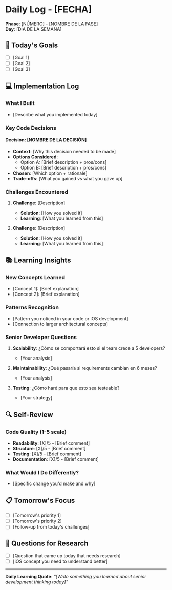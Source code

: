 # Daily Log - [FECHA]
**Phase**: [NÚMERO] - [NOMBRE DE LA FASE]  
**Day**: [DÍA DE LA SEMANA]

## 🎯 Today's Goals
- [ ] [Goal 1]
- [ ] [Goal 2]
- [ ] [Goal 3]

## 💻 Implementation Log

### What I Built
- [Describe what you implemented today]

### Key Code Decisions
#### Decision: [NOMBRE DE LA DECISIÓN]
- **Context**: [Why this decision needed to be made]
- **Options Considered**: 
  - Option A: [Brief description + pros/cons]
  - Option B: [Brief description + pros/cons]
- **Chosen**: [Which option + rationale]
- **Trade-offs**: [What you gained vs what you gave up]

### Challenges Encountered
1. **Challenge**: [Description]
   - **Solution**: [How you solved it]
   - **Learning**: [What you learned from this]

2. **Challenge**: [Description]
   - **Solution**: [How you solved it]
   - **Learning**: [What you learned from this]

## 📚 Learning Insights

### New Concepts Learned
- [Concept 1]: [Brief explanation]
- [Concept 2]: [Brief explanation]

### Patterns Recognition
- [Pattern you noticed in your code or iOS development]
- [Connection to larger architectural concepts]

### Senior Developer Questions
1. **Scalability**: ¿Cómo se comportará esto si el team crece a 5 developers?
   - [Your analysis]

2. **Maintainability**: ¿Qué pasaría si requirements cambian en 6 meses?
   - [Your analysis]

3. **Testing**: ¿Cómo haré para que esto sea testeable?
   - [Your strategy]

## 🔍 Self-Review

### Code Quality (1-5 scale)
- **Readability**: [X]/5 - [Brief comment]
- **Structure**: [X]/5 - [Brief comment]  
- **Testing**: [X]/5 - [Brief comment]
- **Documentation**: [X]/5 - [Brief comment]

### What Would I Do Differently?
- [Specific change you'd make and why]

## 📋 Tomorrow's Focus
- [ ] [Tomorrow's priority 1]
- [ ] [Tomorrow's priority 2]
- [ ] [Follow-up from today's challenges]

## 🤔 Questions for Research
- [ ] [Question that came up today that needs research]
- [ ] [iOS concept you need to understand better]

---
**Daily Learning Quote**: *"[Write something you learned about senior development thinking today]"*